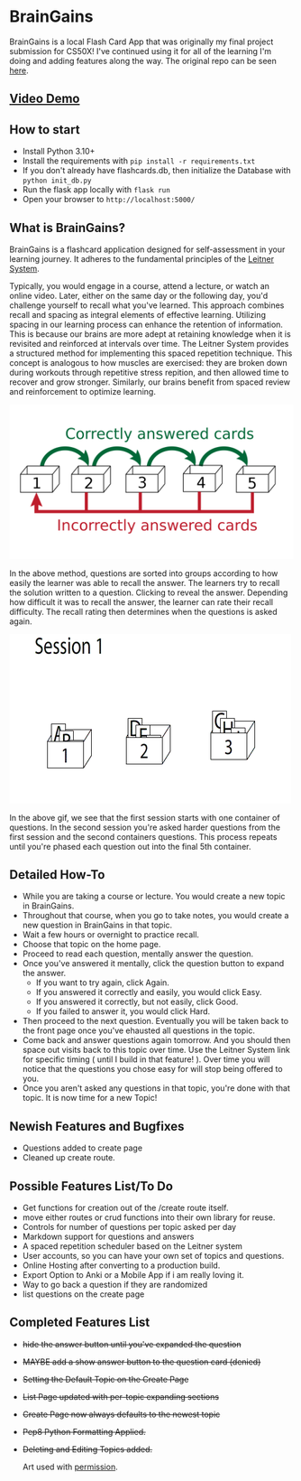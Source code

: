 # BrainGains

BrainGains is a local Flash Card App that was originally my final project submission for CS50X! I've continued using it for all of the learning I'm doing and adding features along the way.
The original repo can be seen [here](https://github.com/CodyCardinal/CS50Final).

## [Video Demo](https://www.youtube.com/watch?v=qdZy8P7B4JA)

## How to start

- Install Python 3.10+
- Install the requirements with `pip install -r requirements.txt`
- If you don't already have flashcards.db, then initialize the Database with `python init_db.py`
- Run the flask app locally with `flask run`
- Open your browser to `http://localhost:5000/`

## What is BrainGains?

BrainGains is a flashcard application designed for self-assessment in your learning journey. It adheres to the fundamental principles of the [Leitner System](https://en.wikipedia.org/wiki/Leitner_system).

Typically, you would engage in a course, attend a lecture, or watch an online video. Later, either on the same day or the following day, you'd challenge yourself to recall what you've learned. This approach combines recall and spacing as integral elements of effective learning. Utilizing spacing in our learning process can enhance the retention of information. This is because our brains are more adept at retaining knowledge when it is revisited and reinforced at intervals over time. The Leitner System provides a structured method for implementing this spaced repetition technique. This concept is analogous to how muscles are exercised: they are broken down during workouts through repetitive stress repition, and then allowed time to recover and grow stronger. Similarly, our brains benefit from spaced review and reinforcement to optimize learning.

![Leitner Learning System](https://github.com/CodyCardinal/BrainGains/blob/main/static/2560px-Leitner_system_alternative.svg.png)

In the above method, questions are sorted into groups according to how easily the learner was able to recall the answer. The learners try to recall the solution written to a question. Clicking to reveal the answer. Depending how difficult it was to recall the answer, the learner can rate their recall difficulty. The recall rating then determines when the questions is asked again.

![Animated gif of Leitner Learning System](https://github.com/CodyCardinal/BrainGains/blob/main/static/Leitner_system_animation.gif?raw=true)

In the above gif, we see that the first session starts with one container of questions. In the second session you're asked harder questions from the first session and the second containers questions. This process repeats until you're phased each question out into the final 5th container.

## Detailed How-To

- While you are taking a course or lecture. You would create a new topic in BrainGains.
- Throughout that course, when you go to take notes, you would create a new question in BrainGains in that topic.
- Wait a few hours or overnight to practice recall.
- Choose that topic on the home page.
- Proceed to read each question, mentally answer the question.
- Once you've answered it mentally, click the question button to expand the answer.
  - If you want to try again, click Again.
  - If you answered it correctly and easily, you would click Easy.
  - If you answered it correctly, but not easily, click Good.
  - If you failed to answer it, you would click Hard.
- Then proceed to the next question. Eventually you will be taken back to the front page once you've ehausted all questions in the topic.
- Come back and answer questions again tomorrow. And you should then space out visits back to this topic over time. Use the Leitner System link for specific timing ( until I build in that feature! ). Over time you will notice that the questions you chose easy for will stop being offered to you.
- Once you aren't asked any questions in that topic, you're done with that topic. It is now time for a new Topic!

## Newish Features and Bugfixes

- Questions added to create page
- Cleaned up create route.

## Possible Features List/To Do

- Get functions for creation out of the /create route itself.
- move either routes or crud functions into their own library for reuse.
- Controls for number of questions per topic asked per day
- Markdown support for questions and answers
- A spaced repetition scheduler based on the Leitner system
- User accounts, so you can have your own set of topics and questions.
- Online Hosting after converting to a production build.
- Export Option to Anki or a Mobile App if i am really loving it.
- Way to go back a question if they are randomized
- list questions on the create page

## Completed Features List

- ~~hide the answer button until you've expanded the question~~
- ~~MAYBE add a show answer button to the question card (denied)~~
- ~~Setting the Default Topic on the Create Page~~
- ~~List Page updated with per-topic expanding sections~~
- ~~Create Page now always defaults to the newest topic~~
- ~~Pep8 Python Formatting Applied.~~
- ~~Deleting and Editing Topics added.~~

  Art used with [permission](https://www.instagram.com/stephaniedyrby/).
